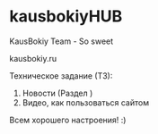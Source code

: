 # kausbokiyHUB
KausBokiy Team - So sweet


kausbokiy.ru

Техническое задание (ТЗ):
1)  Новости (Раздел )
2) Видео, как пользоваться сайтом

Всем хорошего настроения! :)
